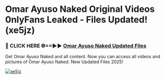 # Omar Ayuso Naked Original Videos 0nlyFans Leaked - Files Updated! (xe5jz)

<h3>🔴 CLICK HERE 🌐==►► <a href="https://tinyurl.com/yckcrads" rel="nofollow">Omar Ayuso Naked Updated Files</a></h3>

Get Omar Ayuso Naked and all content. Now you can access all videos and pictures of Omar Ayuso Naked. New Updated Files 2025!

[![xe5jz](https://i.imgur.com/hpKpOFt.gif)](https://tinyurl.com/yckcrads)
